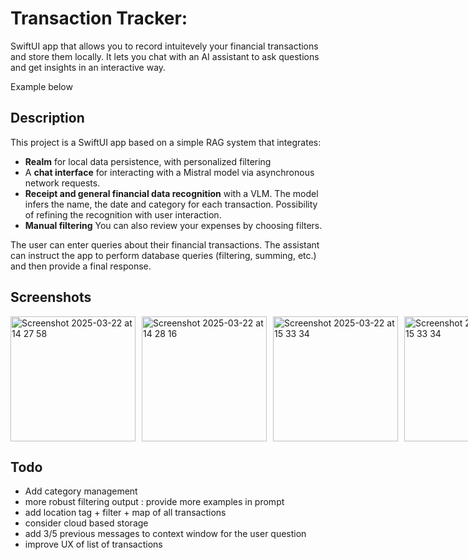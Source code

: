 # Transaction Tracker: 
SwiftUI app that allows you to record intuitevely your financial transactions and store them locally. 
It lets you chat with an AI assistant to ask questions and get insights in an interactive way. 

Example below

## Description
This project is a SwiftUI app based on a simple RAG system that integrates:
- **Realm** for local data persistence, with personalized filtering 
- A **chat interface** for interacting with a Mistral model via asynchronous network requests.
- **Receipt and general financial data recognition** with a VLM. The model infers the name, the date and category for each transaction. Possibility of refining the recognition with user interaction.
- **Manual filtering** You can also review your expenses by choosing filters.



The user can enter queries about their financial transactions. The assistant can instruct the app to perform database queries (filtering, summing, etc.) and then provide a final response.


## Screenshots

<div style="display: flex; gap: 10px;">
  <img width="200" alt="Screenshot 2025-03-22 at 14 27 58" src="https://github.com/user-attachments/assets/f34da560-11fa-4728-9ea3-43391ac41086" />
  <img width="200" alt="Screenshot 2025-03-22 at 14 28 16" src="https://github.com/user-attachments/assets/6c6201e9-2c79-4565-bff8-ce6bd3db015a" />
  <img width="200" alt="Screenshot 2025-03-22 at 15 33 34" src="https://github.com/user-attachments/assets/908e3a25-b7f6-47da-8a47-03ee1fc17865" />
  <img width="200" alt="Screenshot 2025-03-22 at 15 33 34" src="https://github.com/user-attachments/assets/33b154a7-4a54-4f19-a575-485611c9fca1" />
  <img width="200" alt="Screenshot 2025-03-22 at 14 48 55" src="https://github.com/user-attachments/assets/94563dc7-2468-4059-86f2-8c07cc365f9f" />
  <img width="200" alt="Screenshot 2025-03-22 at 15 06 54" src="https://github.com/user-attachments/assets/1fc611c0-7eb3-4768-a9e5-e2102c68a01c" />
  <img width="200" alt="Screenshot 2025-03-22 at 14 33 13" src="https://github.com/user-attachments/assets/9176b77e-423a-4c14-8921-98694fafeae8" />

</div>



## Todo
- Add category management
- more robust filtering output : provide more examples in prompt
- add location tag + filter + map of all transactions
- consider cloud based storage
- add 3/5 previous messages to context window for the user question
- improve UX of list of transactions
